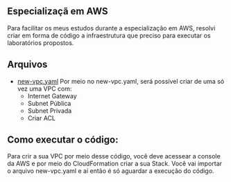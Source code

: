 ## Especializaçã em AWS

Para facilitar os meus estudos durante a especialização em AWS, resolvi criar em forma de código a infraestrutura que preciso para executar os laboratórios propostos.



## Arquivos

 - [new-vpc.yaml](https://github.com/felipehf/aws/blob/main/new-vpc.yaml)
  Por meio no new-vpc.yaml, será possível criar de uma só vez uma VPC com:
    - Internet Gateway
    - Subnet Pública
    - Subnet Privada
    - Criar ACL


## Como executar o código:
Para crir a sua VPC por meio desse código, você deve acessear a console da AWS e por meio do CloudFormation criar a sua Stack. Você vai importar o arquivo new-vpc.yaml e aí então é só aguardar a execução do código.


